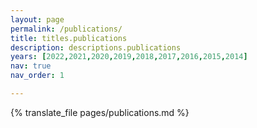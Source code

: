 ```yaml
---
layout: page
permalink: /publications/
title: titles.publications
description: descriptions.publications
years: [2022,2021,2020,2019,2018,2017,2016,2015,2014]
nav: true
nav_order: 1

---
```


{% translate_file pages/publications.md %}
